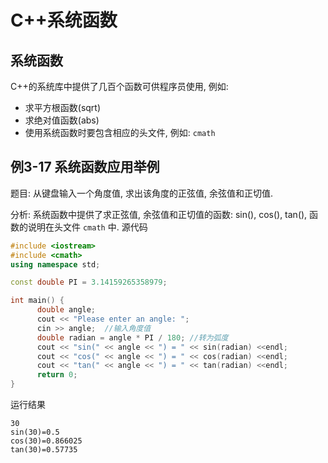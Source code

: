 # C++系统函数

## 系统函数

C++的系统库中提供了几百个函数可供程序员使用, 例如:

+ 求平方根函数(sqrt)
+ 求绝对值函数(abs)
+ 使用系统函数时要包含相应的头文件, 例如: `cmath`

## 例3-17 系统函数应用举例

题目: 从键盘输入一个角度值, 求出该角度的正弦值, 余弦值和正切值.

分析: 系统函数中提供了求正弦值, 余弦值和正切值的函数: sin(), cos(), tan(), 函数的说明在头文件 `cmath` 中.
源代码

```cpp
#include <iostream>
#include <cmath>
using namespace std;

const double PI = 3.14159265358979;

int main() {
      double angle;
      cout << "Please enter an angle: ";
      cin >> angle;  //输入角度值
      double radian = angle * PI / 180; //转为弧度
      cout << "sin(" << angle << ") = " << sin(radian) <<endl;
      cout << "cos(" << angle << ") = " << cos(radian) <<endl;
      cout << "tan(" << angle << ") = " << tan(radian) <<endl;
      return 0;
}
```

运行结果

```log
30
sin(30)=0.5
cos(30)=0.866025
tan(30)=0.57735
```
